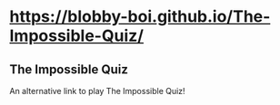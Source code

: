 # https://blobby-boi.github.io/The-Impossible-Quiz/
## The Impossible Quiz
An alternative link to play The Impossible Quiz!
